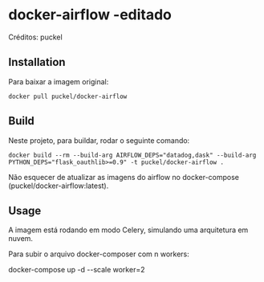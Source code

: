 # docker-airflow -editado

Créditos: puckel

## Installation

Para baixar a imagem original:

    docker pull puckel/docker-airflow

## Build

Neste projeto, para buildar, rodar o seguinte comando:

    docker build --rm --build-arg AIRFLOW_DEPS="datadog,dask" --build-arg PYTHON_DEPS="flask_oauthlib>=0.9" -t puckel/docker-airflow .

Não esquecer de atualizar as imagens do airflow no docker-compose (puckel/docker-airflow:latest).

## Usage

A imagem está rodando em modo Celery, simulando uma arquitetura em nuvem.

Para subir o arquivo docker-composer com n workers:

docker-compose up -d --scale worker=2
